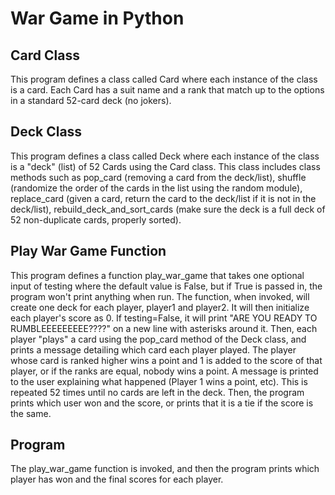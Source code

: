 # War Game in Python

## Card Class
This program defines a class called Card where each instance of the class is a card. Each Card has a suit name and a rank that match up to the options in a standard 52-card deck (no jokers).

## Deck Class
This program defines a class called Deck where each instance of the class is a "deck" (list) of 52 Cards using the Card class. This class includes class methods such as pop_card (removing a card from the deck/list), shuffle (randomize the order of the cards in the list using the random module), replace_card (given a card, return the card to the deck/list if it is not in the deck/list), rebuild_deck_and_sort_cards (make sure the deck is a full deck of 52 non-duplicate cards, properly sorted).

## Play War Game Function
This program defines a function play_war_game that takes one optional input of testing where the default value is False, but if True is passed in, the program won't print anything when run. The function, when invoked, will create one deck for each player, player1 and player2. It will then initialize each player's score as 0. If testing=False, it will print "ARE YOU READY TO RUMBLEEEEEEEEE????" on a new line with asterisks around it. Then, each player "plays" a card using the pop_card method of the Deck class, and prints a message detailing which card each player played. The player whose card is ranked higher wins a point and 1 is added to the score of that player, or if the ranks are equal, nobody wins a point. A message is printed to the user explaining what happened (Player 1 wins a point, etc). This is repeated 52 times until no cards are left in the deck. Then, the program prints which user won and the score, or prints that it is a tie if the score is the same.

## Program
The play_war_game function is invoked, and then the program prints which player has won and the final scores for each player.
